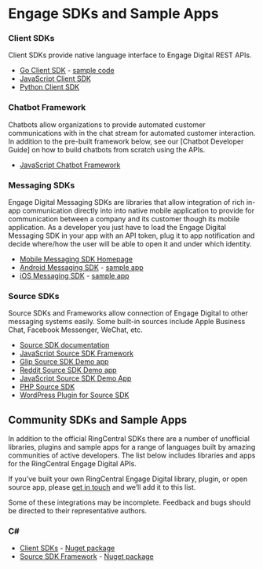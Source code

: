 # Engage SDKs and Sample Apps

### Client SDKs

Client SDKs provide native language interface to Engage Digital REST APIs. 

* [Go Client SDK](https://github.com/grokify/go-ringcentral/tree/master/engagedigital/v1) - [sample code](https://github.com/grokify/go-ringcentral/tree/master/engagedigital/v1/examples)
* [JavaScript Client SDK](https://github.com/ringcentral/engage-digital-client-js)
* [Python Client SDK](https://github.com/ringcentral/engage-digital-client-python)

### Chatbot Framework

Chatbots allow organizations to provide automated customer communications with in the chat stream for automated customer interaction. In addition to the pre-built framework below, see our [Chatbot Developer Guide] on how to build chatbots from scratch using the APIs.

* [JavaScript Chatbot Framework](https://github.com/ringcentral/engage-digital-chatbot-js)

### Messaging SDKs

Engage Digital Messaging SDKs are libraries that allow integration of rich in-app communication directly into into native mobile application to provide for communication between a company and its customer though its mobile application. As a developer you just have to load the Engage Digital Messaging SDK in your app with an API token, plug it to app notification and decide where/how the user will be able to open it and under which identity.

* [Mobile Messaging SDK Homepage](http://mobile-messaging.dimelo.com/)
* [Android Messaging SDK](https://github.com/ringcentral/engage-digital-messaging-android) - [sample app](https://github.com/ringcentral-tutorials/engage-digital-messaging-android-demo)
* [iOS Messaging SDK](https://github.com/ringcentral/engage-digital-messaging-ios) - [sample app](https://github.com/ringcentral-tutorials/engage-digital-messaging-ios-demo)

### Source SDKs

Source SDKs and Frameworks allow connection of Engage Digital to other messaging systems easily. Some built-in sources include Apple Business Chat, Facebook Messenger, WeChat, etc.

* [Source SDK documentation](https://github.com/ringcentral/engage-digital-source-sdk/wiki)
* [JavaScript Source SDK Framework](https://github.com/ringcentral/engage-digital-source-sdk-js)
* [Glip Source SDK Demo app](https://github.com/ringcentral/engage-digital-sdk-source-glip)
* [Reddit Source SDK Demo app](https://github.com/ringcentral/engage-digital-sdk-source-reddit)
* [JavaScript Source SDK Demo App](https://github.com/ringcentral-tutorials/engage-digital-source-sdk-demo)
* [PHP Source SDK](https://github.com/ringcentral/engage-digital-source-sdk)
* [WordPress Plugin for Source SDK](https://github.com/ringcentral-tutorials/engage-digital-source-sdk-wordpress-plugin)

## Community SDKs and Sample Apps

In addition to the official RingCentral SDKs there are a number of unofficial libraries, plugins and sample apps for a range of languages built by amazing communities of active developers. The list below includes libraries and apps for the RingCentral Engage Digital APIs.

If you’ve built your own RingCentral Engage Digital library, plugin, or open source app, please [get in touch](mailto:devsupport@ringcentral.com) and we’ll add it to this list.

Some of these integrations may be incomplete. Feedback and bugs should be directed to their representative authors.

### C&#35;

* [Client SDKs](https://github.com/joalmeid/engage-digital-client-csharp) - [Nuget package](https://www.nuget.org/packages/RingCentral.EngageDigital/)
* [Source SDK Framework](https://github.com/joalmeid/engage-digital-source-sdk-csharp) - [Nuget package](https://www.nuget.org/packages/RingCentral.EngageDigital.SourceSdk/)

